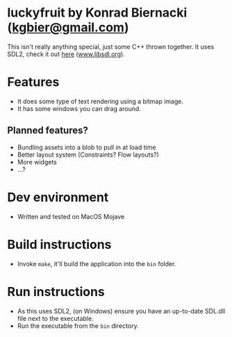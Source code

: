# luckyfruit by Konrad Biernacki (kgbier@gmail.com)
This isn't really anything special, just some C++ thrown together.
It uses SDL2, check it out [here](https://www.libsdl.org) (www.libsdl.org).

# Features
* It does some type of text rendering using a bitmap image.
* It has some windows you can drag around.

## Planned features?
* Bundling assets into a blob to pull in at load time
* Better layout system (Constraints? Flow layouts?)
* More widgets
* ...?

# Dev environment
* Written and tested on MacOS Mojave

# Build instructions
* Invoke `make`, it'll build the application into the `bin` folder.

# Run instructions
* As this uses SDL2, (on Windows) ensure you have an up-to-date SDL.dll file next to the executable.
* Run the executable from the `bin` directory.